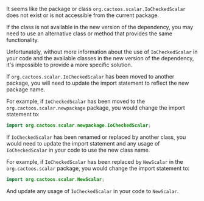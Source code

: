 It seems like the package or class `org.cactoos.scalar.IoCheckedScalar` does not exist or is not accessible from the current package. 

If the class is not available in the new version of the dependency, you may need to use an alternative class or method that provides the same functionality. 

Unfortunately, without more information about the use of `IoCheckedScalar` in your code and the available classes in the new version of the dependency, it's impossible to provide a more specific solution. 

If `org.cactoos.scalar.IoCheckedScalar` has been moved to another package, you will need to update the import statement to reflect the new package name. 

For example, if `IoCheckedScalar` has been moved to the `org.cactoos.scalar.newpackage` package, you would change the import statement to:

```java
import org.cactoos.scalar.newpackage.IoCheckedScalar;
```

If `IoCheckedScalar` has been renamed or replaced by another class, you would need to update the import statement and any usage of `IoCheckedScalar` in your code to use the new class name. 

For example, if `IoCheckedScalar` has been replaced by `NewScalar` in the `org.cactoos.scalar` package, you would change the import statement to:

```java
import org.cactoos.scalar.NewScalar;
```

And update any usage of `IoCheckedScalar` in your code to `NewScalar`.